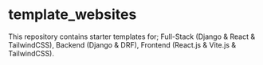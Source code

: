 # template_websites

This repository contains starter templates for; Full-Stack (Django & React & TailwindCSS), Backend (Django & DRF), Frontend (React.js & Vite.js & TailwindCSS).
